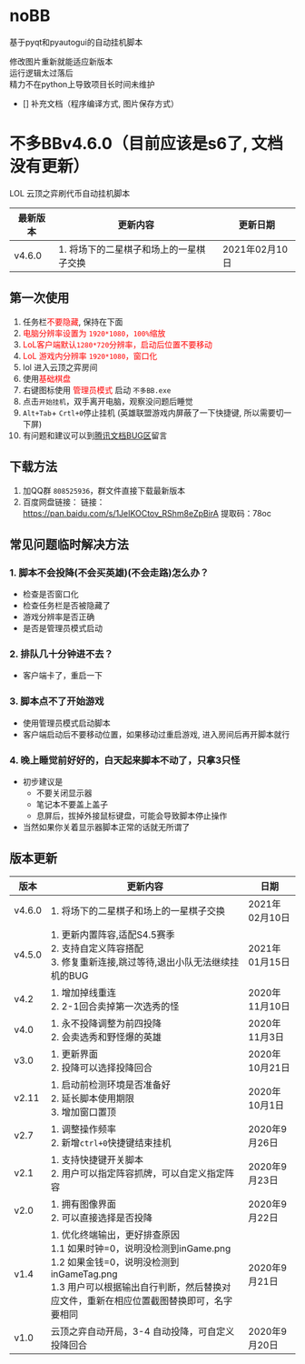 # noBB
基于pyqt和pyautogui的自动挂机脚本  

修改图片重新就能适应新版本    
运行逻辑太过落后  
精力不在python上导致项目长时间未维护  
  
- [] 补充文档（程序编译方式, 图片保存方式）


# 不多BBv4.6.0（目前应该是s6了, 文档没有更新）

 LOL 云顶之弈刷代币自动挂机脚本

| 最新版本 | 更新内容                                | 更新日期       |
| -------- | --------------------------------------- | -------------- |
| v4.6.0   | 1. 将场下的二星棋子和场上的一星棋子交换 | 2021年02月10日 |


## 第一次使用

1. 任务栏<font color=#FF0000>不要隐藏</font>, 保持在下面
2. <font color=#FF0000>电脑分辨率设置为 `1920*1080`，`100%`缩放</font> 
3. <font color=#FF0000>LoL客户端默认`1280*720`分辨率，启动后位置不要移动</font>
4. <font color=#FF0000>LoL 游戏内分辨率 `1920*1080`，窗口化</font>
5. lol 进入云顶之弈房间
6. 使用<font color=#FF0000>基础棋盘</font>
7. 右键图标使用 <font color=#FF0000>管理员模式 </font> 启动 `不多BB.exe`
8. 点击`开始挂机`，双手离开电脑，观察没问题后睡觉
9. `Alt+Tab`+ `Crtl+0`停止挂机   (英雄联盟游戏内屏蔽了一下快捷键, 所以需要切一下屏)
10. 有问题和建议可以到[腾讯文档BUG区](https://docs.qq.com/sheet/DSklsY0hZRmhycmJt?groupUin=IJjUw0eVIFNAuHRUyb66pQ%253D%253D&tab=BB08J2)留言

## 下载方法

1. 加QQ群 `808525936`，群文件直接下载最新版本
2. 百度网盘链接：
   链接：https://pan.baidu.com/s/1JeIKOCtov_RShm8eZpBirA 
   提取码：78oc 

##  常见问题临时解决方法

### 1. 脚本不会投降(不会买英雄)(不会走路)怎么办？

- 检查是否窗口化
- 检查任务栏是否被隐藏了
- 游戏分辨率是否正确
- 是否是管理员模式启动

### 2. 排队几十分钟进不去？

- 客户端卡了，重启一下

### 3. 脚本点不了开始游戏

- 使用管理员模式启动脚本
- 客户端启动后不要移动位置，如果移动过重启游戏, 进入房间后再开脚本就行

### 4. 晚上睡觉前好好的，白天起来脚本不动了，只拿3只怪

- 初步建议是
  - 不要关闭显示器
  - 笔记本不要盖上盖子
  - 息屏后，拔掉外接鼠标键盘，可能会导致脚本停止操作
- 当然如果你关着显示器脚本正常的话就无所谓了

## 版本更新

| 版本   | 更新内容                                                     | 日期           |
| ------ | ------------------------------------------------------------ | -------------- |
| v4.6.0 | 1. 将场下的二星棋子和场上的一星棋子交换                      | 2021年02月10日 |
| v4.5.0 | 1. 更新内置阵容,适配S4.5赛季<br />2. 支持自定义阵容搭配<br/>3. 修复重新连接,跳过等待,退出小队无法继续挂机的BUG<br/> | 2021年01月15日 |
| v4.2   | 1. 增加掉线重连<br />2. 2-1回合卖掉第一次选秀的怪            | 2020年11月10日 |
| v4.0   | 1. 永不投降调整为前四投降<br />2. 会卖选秀和野怪爆的英雄     | 2020年11月3日  |
| v3.0   | 1. 更新界面<br />2. 投降可以选择投降回合                     | 2020年10月21日 |
| v2.11  | 1. 启动前检测环境是否准备好<br />2. 延长脚本使用期限<br />3. 增加窗口置顶 | 2020年10月1日  |
| v2.7   | 1. 调整操作频率<br />2. 新增`ctrl+0`快捷键结束挂机           | 2020年9月26日  |
| v2.1   | 1. 支持快捷键开关脚本<br />2. 用户可以指定阵容抓牌，可以自定义指定阵容 | 2020年9月23日  |
| v2.0   | 1. 拥有图像界面<br />2. 可以直接选择是否投降                 | 2020年9月22日  |
| v1.4   | 1. 优化终端输出，更好排查原因  <br />1.1 如果时钟=0，说明没检测到inGame.png  <br/>1.2 如果金钱=0，说明没检测到inGameTag.png  <br/>1.3 用户可以根据输出自行判断，然后替换对应文件，重新在相应位置截图替换即可，名字要相同 | 2020年9月21日  |
| v1.0   | 云顶之弈自动开局，3-4 自动投降，可自定义投降回合             | 2020年9月20日  |

